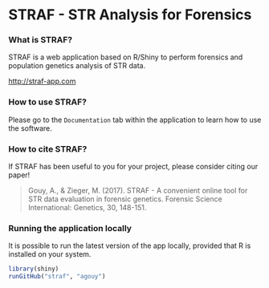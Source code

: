 # STRAF - STR Analysis for Forensics

### What is STRAF?

STRAF is a web application based on R/Shiny to perform forensics and population genetics analysis of STR data.

http://straf-app.com

### How to use STRAF?

Please go to the `Documentation` tab within the application to learn how to use the software.

### How to cite STRAF?

If STRAF has been useful to you for your project, please consider citing our paper!

> Gouy, A., & Zieger, M. (2017). STRAF - A convenient online tool for STR data evaluation in forensic genetics. Forensic Science International: Genetics, 30, 148-151.


### Running the application locally

It is possible to run the latest version of the app locally, provided that R is installed on your system.

```R
library(shiny)
runGitHub("straf", "agouy")
```